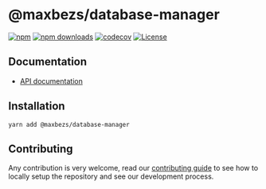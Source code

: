 # @maxbezs/database-manager

[![npm](https://img.shields.io/npm/v/@maxbezs/database-manager)](https://www.npmjs.com/package/@maxbezs/database-manager)
[![npm downloads](https://img.shields.io/npm/dm/@maxbezs/database-manager)](https://www.npmjs.com/package/@maxbezs/database-manager)
[![codecov](https://img.shields.io/codecov/c/github/accounts-js/accounts)](https://codecov.io/gh/accounts-js/accounts)
[![License](https://img.shields.io/github/license/accounts-js/accounts)](https://github.com/accounts-js/accounts/blob/master/LICENSE)

## Documentation

- [API documentation](https://www.accountsjs.com/docs/api/database-manager/globals)

## Installation

```
yarn add @maxbezs/database-manager
```

## Contributing

Any contribution is very welcome, read our [contributing guide](https://github.com/accounts-js/accounts/blob/master/CONTRIBUTING.md) to see how to locally setup the repository and see our development process.
